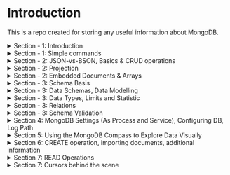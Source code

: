 # Introduction 
This is a repo created for storing any useful information about MongoDB.

<details>
<summary>Section - 1: Introduction</summary>

* MongoDB Data structure:  

![mongoDB](Section-1/intro-structure.jpg)

* MongoDB data format (document-oriented storage format):

![data-format](Section-1/2-data-format.jpg)

* BSON data-format and what is under the hood:

![BSON](Section-1/3-no-schema.jpg)

* MongoDB Ecosystem:

![Ecosystem](Section-1/4-ecosystem.jpg)

* Work with MongoDB:

![mongodb](Section-1/9-work-with-mongo.jpg)
![mongodb2](Section-1/10-inside.jpg)

* Implicit operations in Mongo:

![console output](Section-2/1-implicit.jpg)

## Start working with MongoDB

To add mongo command to your command line:  
<b> win - environment variables - advanced tab - environment variables</b>  
Add here a path to your mongoDB.
![image how to do that](Section-1/5-cmd-configuration.jpg)

[useful link](https://dangphongvanthanh.wordpress.com/2017/06/12/add-mongos-bin-folder-to-the-path-environment-variable/)

<b>BTW</b>, to continue working with course you have to stop MongoDB service and start db manually
using "mongo" command from console. Without it "mongo" command will open mongo service instead of real db.

to stop service - open CMD as admin and `net stop Mongo`

<b>Last step:</b>  
* To make default data storage location: create "data" folder in C: drive and put folder "db" within.
* Otherwise: create another directory (i.e. D:\mongodb-data\db) and put command in cmd:
`mongod --dbpath D:\mongodb-data\db`

<b>Pay attention:</b>
You have to leave your process running (cmd console should be opened) to work with mongoDB service.

* CMD - `mongo`

And now you are in the mongo shell where you can run your commands and queries.
</details>

<details>
<summary>Section - 1: Simple commands</summary>

* `show dbs` - will show existing dbs in selected repository (`--dbpath D:\mongodb-data\db`)
* `use Your_db_name` - will switch to db with selected name. If db does not exist - it will create it automatically.
* `db.products.insertOne({name: "A Book", price: 29.99})` - will create a table named products (it does not exist too) 
in db which we connected to and insert a document inside it.  
Pay attention on non-existing quotation mark in "keys" - you can use key naming without quotations, they will be added
under the hood.  

Here is a console output. InsertedId - generated uniqueId for this insert, acknowledged - verified that this data was inserted.
![console output](Section-1/7-console-output-after-insert.jpg)

* `db.products.find()` - retrieves you all data from collection (from table in SQL world).
* `db.products.find().pretty()` - show this data formatted.
![pretty](Section-1/8-find-pretty.jpg)
</details>

<details>
<summary>Section - 2: JSON-vs-BSON, Basics & CRUD operations</summary>

### Summary
![summary](Section-2/24-Summary.jpg)

### Json vs Bson:
![json-vs-bson](Section-2/2-json-vs-bson.jpg)

* You can set _id field manually and do not rely on autogenerated id.
BTW, you can't insert another document with the same _id.

![id](Section-2/3-_id-field.jpg)

## CRUD Operations:

![crud](Section-2/4-crud-1.jpg)
![crud](Section-2/5-crud-2.jpg)

### Read 
Simple filter: `db.flight.find({intercontinental: true}).pretty()`;
Greater than ($gt): `db.flight.find({distance: {$gt: 10000}}).pretty()`;
FindOne: `db.flight.findOne({distance: {$gt: 10000}})`

### InsertMany and Show results using find. Cursor  
Find does not show you all results, it shows you a cursor by default:  
![cursor](Section-2/11-insert-many.jpg)
![cursor](Section-2/12-find-cursor.jpg)

* Bare in mind that mongodb will increment Id to keep the proper element's order. First came element will contain minor identifier:

![crud](Section-2/6-insert-many.jpg)

### UpdateOne
`db.flight.updateOne({distance: 12000}, {$set: {marker: "new field delete"}})` - will update first document which contains distance: 12000.  
Pay attention on <b>$set</b> - all reserved words start from dollar sign. 
This operator means that you would like to update your document with new field.

### UpdateMany
`db.flight.updateMany({}, {$set: {marker: "to Delete!"}})` - empty curly braces `{}` mean all documents in collection.

### Update
`update` operation works like `updateMany`:  
![crud](Section-2/7-update.jpg)

As you may have noticed first modification using set to `delayed: true` has no modified results because our document already
has this value. When we changed the value to false - log shows us that our value has been changed.

The difference between them - you can use it without `$set` operator, update does accept this syntax.
But it works on another manner:
![crud](Section-2/8-update-2.jpg)

It will override all key-value pairs in document!
![crud](Section-2/9-update-3.jpg)

It works very close to `replaceOne`:
![crud](Section-2/10-replaceone.jpg)

### Delete
`db.flight.deleteOne({departureAirport: "TXL"})` - departureAirport: "TXL" will be used as filter to find what exactly
 we want to delete from collection. Only first found document with "TXL" will be deleted.

### forEach
It is possible to use .forEach operation after find() to do something with every element after filtering:
`db.passengers.find().forEach((passengerData) => {printjson(passengerData)})` - bare in mind forEach uses syntax according
your MongoDB driver. Shell uses Nodejs syntax.

Pay attention:
That's why you cant use `pretty()` after findOne() method - `pretty()` is a method of a Cursor, findOne does not return cursor,
(and `pretty()` does not exist for a single value), findOne returns a sole value.

</details>

<details>
<summary>Section - 2: Projection</summary>

### Projection
Projection means a mechanism to avoid overfetching from database.  
You can use it as a parameter in `find` method:
* `find({}, {name: 1})` - first parameter is a filter, the second is projection. 1 means - "include this data".

![projection](Section-2/13-projection-overfetching.jpg)
![projection](Section-2/14-projection-2.jpg)

By default it will send you objects with _id (because it is a default property) and "name".

* To exclude _id (or any other field) - `find({}, {_id: 0})` - 0 means exclude.
![projection](Section-2/15-projection-3.jpg)

To only name - `find({}, {name: 1, _id: 0})`/

</details>

<details>
<summary>Section - 2: Embedded Documents & Arrays</summary>

![embedded](Section-2/16-Embedded-doc.jpg)
![embedded](Section-2/17-Embedded-array.jpg)

## Array examples:
![arrays](Section-2/18-embedded-doc-example.jpg)
![arrays](Section-2/19-embedded-doc-example-2.jpg)
  
## Simple arrays with find method
![arrays](Section-2/20-arrays-of-string.jpg)
![arrays](Section-2/21-arrays-filter-by.jpg)

## Array of objects with find method
to use find in embedded document you have to use ".":
`find({"status.description": "your_value"})`

description is an embedded document inside status.  
Pay attention that you must use double quotation around `status.description`.

![arrays](Section-2/22-arrays-filter-by.jpg)
![arrays](Section-2/23-arrays-filter-by.jpg)

</details>

<details>
<summary>Section - 3: Schema Basis</summary>

![schema](Section-3/1-schema.jpg)
![schema](Section-3/2-schemaless-to-sqlworld.jpg)
![schema](Section-3/3-schemaless-to-sqlworld-2.jpg)

* SQL Approach (the same structure for all documents):  
You can assign null to your property. The value of such property will not be assign, but the property will be shown
in your data structure.
`db.products.insertOne({name: "Book", details: null})`

</details>

<details>
<summary>Section - 3: Data Schemas, Data Modelling</summary>

![data-modelling](Section-3/6-data-modelling.jpg)
</details>

<details>
<summary>Section - 3: Data Types, Limits and Statistic</summary>

[good link about how mongodb works inside](https://www.datadoghq.com/blog/monitoring-mongodb-performance-metrics-mmap/)

* Data Types:
![types](Section-3/4-Value-types.jpg)

* to get statistic from your database you have to use `stats()` command;
![stats](Section-3/5-stats.jpg)
To prove that it stores a number instead of float you can use `typeof db.numbers.findOne().a` command.

* MongoDB has a couple of hard limits - most importantly, a single document in a collection (including all embedded documents it might have) must be <= 16mb. Additionally, you may only have 100 levels of embedded documents.
[additional-info](https://docs.mongodb.com/manual/reference/bson-types/)

1. NumberDecimal creates a high-precision double value => NumberDecimal("12.99")
2. NumberInt creates a int32 value => NumberInt(55)
3. NumberLong creates a int64 value => NumberLong(7489729384792)

</details>

<details>
<summary>Section - 3: Relations</summary>

##One to One Relations
![relations](Section-3/7-relations-1.jpg)
![onetoone](Section-3/one-to-one/8-relations-one-to-one-1.jpg)
![onetoone](Section-3/one-to-one/9-relations-one-to-one-2.jpg)

* Example with one-to-one relations and call the data using two steps and variable:

![onetoone](Section-3/one-to-one/10-relations-one-to-one-3.jpg)

It's not the best option of storing data. In such case better to store data like embedded data inside patient document.
In most cases better to use embedded approach. 

* Another one-to-one examples, but using references. You still opt to use different collections: 
It could be possible useful if you try to analyze your data. And it's very good if your data stores in different
collections (for load balancing, for example. Or because we are interesting only in cars).

![onetoone](Section-3/one-to-one/11-relations-one-to-one-reference-4.jpg)
![onetoone](Section-3/one-to-one/12-relations-one-to-one-reference-5.jpg)

##One to Many Relations
![onetomany](Section-3/one-to-many/1-one-to-many-schema-1.jpg)
* And brief example of ref and embedded approaches:

![onetomany](Section-3/one-to-many/2-one-to-many-approaches.jpg)
* Additional example:

![onetomany](Section-3/one-to-many/3-additional-example.jpg)

##Many to Many Relations
![manytomany](Section-3/many-to-many/1-collection-relations.jpg)
* Sql World approach with 3 tables, one of them stores a joint data:

![manytomany](Section-3/many-to-many/2-sql-world-approach.jpg)

* MongoDB Approach:

![manytomany](Section-3/many-to-many/3-mongo-db-approach.jpg)

It allows us to use references within one of the data tables.
Advantages from sql and mongo worlds.
Also no reason to use fully embedded approach for some reasons (over-fetching, possible not up-to-date data and so on).

* Summary:
![summary](Section-3/many-to-many/4-summary.jpg)

## Merging And Joining with $lookup()
![aggregate](Section-3/8-merge-aggregate-lookup.jpg)
* Initial doc is:

![aggregate](Section-3/9-merge-aggregate-lookup2.jpg)
* And the result of aggregate + lookup operator:

![aggregate](Section-3/10-merge-aggregate-lookup3.jpg)

</details>

<details>
<summary>Section - 3: Schema Validation</summary>

![validation](Section-3/validation/1-validation-schema.jpg)
![validation](Section-3/validation/2-levels-and-actions.jpg)

* To declare validation for new collection you have to use explicit collection creation using `createCollection` method.
first  parameter is a new collection name.  
second parameter is its structure: validator + $jsonSchema = validate the schema.
1. Right now $jsonSchema is strongly recommended approach.
2. bsonType: "object" - every coming element should be object-like.
3. required: [] - array of required fields.
4. description - error message.
5. items - you can define nested elements validation.
6. validationAction: 'warn' - only warns you about errors in validation, but not blocks you to send a new document.
<pre>
db.createCollection("newNameOfCollection", {
validator: {
    $jsonSchema: {bsonType: "object", required: ["title", "text", "creator", "comments"], 
    properties: {
     title: { bsonTYpe: "string", description: "must be a string and is required" },
     text: { bsonType: "string", description: "must be a string and is required" },
     creator: { bsonTYpe: "objectId", description: "must be an object and is required" },
     comments: { 
        bsonTYpe: "array",
        description: "must be an array!"
        items: { 
            bsonType: "object",
            required: ["text", "authors"] 
            properties: {
                 text: {
                     bsonType: "string",
                     description: "text must be a string!!"
                 },
                 author: {
                     bsonType: "objectId",
                     description: "author must be an objectId"
                 }
               }
            }
        }
    }
}})
</pre>

* To add\modify validation to already existed collection you have to:
<pre>
db.runCommand({
    collMod: "posts",
    validator: { ...YOUR_VALIDATION_STRUCTURE_AS WE DID BEFORE }
    validationAction: 'warn'
    })
</pre>

this code will succeed. You could see a warning in the log file.(next lecture).

</details>

<details>
<summary>Section 4: MongoDB Settings (As Process and Service), Configuring DB, Log Path</summary>

#### mongod parameters

`--directoryperdb` - each db will be stored in a separate directory (under defined by --dbpath)
 Instead of collection of files - collection of nested folders.

* Linux:
`--fork` - fork process. Works only for Linux. 
[mongodb start vs mongod --fork](https://stackoverflow.com/questions/21329618/whats-the-difference-between-service-mongodb-start-and-mongod/48459859)
to kill MongoDB service process: `use admin` to switch to admin database. And `db.shutdownServer()`;

* Windows:
To run background MongoDB as background service: `net start MongoDB`.  
This command provides you ability to run Mongo as background service.
to kill MongoDB service process: `net stop MongoDB`.

### Save your configurations into configuration file and use it
[configuration file example](Section-4/mongod-configuration-example.cfg)  
To use config file with mongod:
`mongod --config C:/mongod-configuration-example.cfg`
or
`mongod --f C:/mongod-configuration-example.cfg`

It allows you to make a snapshot or blueprint of your mongod configurations.  
Another useful information could be found at mongodb documentation.

### Help
to use help just type help:  
`help admin` - administrative help  
`help connect` - connecting to a db help  
`help keys` - key shortcut
`help misc` - misc things to know
`help mr` - mapreduce.

</details>

<details>
<summary>Section 5: Using the MongoDB Compass to Explore Data Visually</summary>

The MongoDB Compass Docs:   
[https://docs.mongodb.com/compass/master/install/](https://docs.mongodb.com/compass/master/install/)  
Full free version of CompassDB is available free for community.

You can use compass to create databases, collections and documents.
![example](Section-5/1-compass-collection-creation-insert-document.jpg)
Additional features:
![features in compass](Section-5/2-tabs.jpg)

</details>

<details>
<summary>Section 6: CREATE operation, importing documents, additional information</summary>

Available methods:
![methods](Section-6/1-available-methods.jpg)

### Insert
* insert method also works, but not recommended.

* For example after using `db.persons.insert({name: "Phil", age: 25})` you do now await that this new person has an Id, but it has.  
Unlike the insertOne method insert does not show you its new "_id". It could be a real disadvantage, because in real create
operations you want to get an Id of just created object and then - immediately use it in your app (It's an extremely helpful in most cases).

The same story vs insertMany. Its output is not very helpful at all:
![insertmany](Section-6/2-insert.jpg)

### InsertMany
If you use insertMany and send elements with non-unique declared "_id" field - it will raise an error, 
but all elements until <b>first</b> error will be successfully added.  
 
* For example, this one will fail after trying to add "cooking" again:
![insertmany](Section-6/3-insert-many.jpg)
![insertmany](Section-6/4-insert-many.jpg)
* It does not rollback elements which succeeded in inserting.

* To change this behavior you have to use second argument in insertMany method, <b>ordered</b>:  
ordered option will specify how your insert works. If you set it to `ordered: false` all your elements except failed will be inserted.  
In other words, it will continue inserting after fail.
![insertmany-ordered-false](Section-6/5-insertmany-ordered-false.jpg)

* Tip: To Rollback your insert entirely you have to use transactions from transaction module.

### WriteConcern
![writeconcern](Section-6/6-w-j-parameters.jpg)

* What w:0 allows you - it allows you to get immediate response without waiting real data adding to any instance.
The response will be "acknowledge: false" - which means "we are not sure does your request reach the server or not".  
It is super fast, but obviously it does not let you know anything about operations.
![writeconcern](Section-6/7-acknowledge-false.jpg)

* Why storage engine does not store document on the disk first?
because this operation could be quite heavy (take care about indexes, for example), better to store the info into the 
memory first and after that - set it to the disk using "journal ("TODO")".

* Timeout option allows you control create operation time in situations with bad network connection, for example.
in milliseconds.

* Journal parameter (undefined or false is a default parameter):
![journal](Section-6/8-journal.jpg)

### Atomicity
![atomic](Section-6/9-atomic.jpg)

# Importing Data
to import data from json file you have to use mongoimport. This command is available globally (not from mongo terminal mode).
`-d` -database
`-c` -collection name (could be implicitly created)
`--jsonArray` - let your command to know that you send multiple objects, not only one
`--drop` - drop collection before adding (if the collection exist and not empty)
![import](Section-6/10-import-tool.jpg)

</details>

<details>
<summary>Section 7: READ Operations</summary>

## Structure:
![method-filter-operator](Section-7/0-method-filter-operator.jpg)
### Operators:
![operators](Section-7/1-operators.jpg)
![operators](Section-7/2-operator-examples.jpg)

#### Comparision Operators:
1. Examples how to work with top-level properties:
`db.movies.find({runtime: {$eq: 60}})` == `db.movies.find({runtime: 60})`
It's also possible to use not equal operator using `$ne`.
Others could be found in the official documentation.

2. How to work with non-top level properties (because we possibly have lots of embedded fields):
`db.movies.find({"rating.average": {$lt: 60}})` - average is lower than 60.

**Hint 1**: Is you have some genres for your movies in the array, and you try to find "Drama" movies with
`db.movies.find({genres: "Drama"}).pretty()` it also returns you movies with array of genres where "Drama" is included in.
![array-of-elements-and-filtering](Section-7/3-genres-array-and-filter-operator.jpg)

If you want to find exact films with only "Drama" in array you have to use next operator:
`db.movies.find({genres: ["Drama"]}).pretty()` - will return you only Drama in an array.

**Hint 2**: Pay attention on capital "D" in "Drama" equality. If you try to find any movie with "drama" genre - it will not return you anything.
Case sensitive searching.

#### Logical Operators (nor, or, not, and):
* OR (which means composition of 2 operators):  
`db.movies.find({"rating.average": {$or: [{"rating.average": {$lt: 5}}, {"rating.average": {$gt: 9.3}}]}})` - returns all movies where average rating
is lower than 5 or greater than 9.3.

* NOR very similar with OR:
`db.movies.find({"rating.average": {$nor: [{"rating.average": {$lt: 5}}, {"rating.average": {$gt: 9.3}}]}})` - returns you all movies
Where all conditions do not work (not higher than 9.3 and not lower than 5). Simply say it's the inverse of our previous check.

* AND:
`db.movies.find({"rating.average": {$and: [{genres: "Drama"}, {"rating.average": {$gt: 9.3}}]}})`

The alternative of that is:
`db.movies.find({"rating.average": {$gt: 9}, genres: "Drama"})` - it works the same because by default MongoDB has the concatenation mechanism.  
But what the point of having 2 different ways to get the same results?  
**Here the answer**:  
`db.movies.find({genres: "Horror", genres: "Drama"})` - works in command prompt, but prohibited in Javascript because you can't declare 2 object keys
with the same name.  
`db.movies.find({$and: [{genres: "Horror"}, {genres: "Drama"}]})` - but this one will work like a charm.  

**But pay attention.**  
`db.movies.find({genres: "Horror", genres: "Drama"})` option will return you results with movies which have
single genres "Drama" or "Horror". Why is that? Because it replaces previously declared "genres" with new value "Drama" (which was declared the last):  
How to check that?  
`db.movies.find({genres: "Horror", genres: "Drama"}).count()` - 23 elements.  
`db.movies.find({genres: "Drama"}).count()` - 23 elements.  
 
**Conclusion**: if you need to use and with one field - you have to use `$and` syntax.

* NOT:
Inverts the result of your filter:  
`db.movies.find({"runtime": {$not: {$eq: 60}})` - not equal to 60.
`db.movies.find({"runtime": {$ne: 60}})` - not equal to 60 too.

#### Element Operators:
Allows you to work with the data of different types - for example when phone number has integer type and string type.
Also, it allows you to check does this property exist and so on:

##### $exist:
`db.users.find({age: {$exists: true}}).pretty()` - shows you which documents have declared age field.  
Pay attention it will return you documents with defined age with "null" value as well.  
To avoid that let's do next:
`db.users.find({age: {$exists: true, $ne: null}}).pretty()` - will return you documents with defined age which is not null.

###### $type:
`db.users.find({phone: {$type: "double"}}).pretty()`
`db.users.find({phone: {$type: ["double", "string"]}}).pretty()` - works as well if you would like to check on multiple types.

###### $regex allow you to search with text (But be aware it has no super performance, especially with big texts, better to use indexes):  
`db.movies.find({summary: {$regex: /musical/}})` - for example it will look for "non-full equality".
But again, it's not the best way of doing that.  
Example:
1. Data:  
`{
               "_id" : ObjectId("5f0f2d0c461a206f6b3ab0a8"),
               "volume" : 100,
               "target" : 120
}
{
               "_id" : ObjectId("5f0f2d0c461a206f6b3ab0a9"),
               "volume" : 89,
               "target" : 80
}
{
               "_id" : ObjectId("5f0f2d0c461a206f6b3ab0aa"),
               "volume" : 200,
               "target" : 177
}`

###### $expr:
2. Find all elements where volume is higher than target:
`db.sales.find({$expr: {$gt: ["$volume", "$target"]} })`  
* $expr - expression
* "$volume" and "$target" - name of the fields 

2.1 It also could be more complex. For example find elements where volume is also higher than additional const value + target is higher than some const value:
`> db.sales.find({$expr: {$gt: [{$cond: {if: {$gte: ["$volume", 190]}, then: {$subtract: ["$volume", 30]}, else: "$volume"}}, "$target" ]}})`
* $cond is related to expression $expr. Condition `$cond` allows you to describe complex conditions.
this condition must be `$gt` greater than `"$target"`.
* $subtract - subtract one value from another
* if then else condition
Result:
`{ "_id" : ObjectId("5f0f2d0c461a206f6b3ab0a9"), "volume" : 89, "target" : 80 }` - because only this documents suits to our condition

if we change our subtract from 30 to 10:
`> db.sales.find({$expr: {$gt: [{$cond: {if: {$gte: ["$volume", 190]}, then: {$subtract: ["$volume", 10]}, else: "$volume"}}, "$target" ]}})`  
Result will be:  
`{ "_id" : ObjectId("5f0f2d0c461a206f6b3ab0a9"), "volume" : 89, "target" : 80 }
 { "_id" : ObjectId("5f0f2d0c461a206f6b3ab0aa"), "volume" : 200, "target" : 177 }` - two values instead of one in the result set.

##### Querying Arrays ($size, $all, $elemMatch):
to find something through complex objects in arrays, for example nested object  
`hobbies: [{title: "Sports", frequency: 3}, {title: "Cooking", frequency: 2}]`
Answer:  
`db.users.find({"hobbies.title": "Sports})` - you can use this operator for nested arrays. Will query all documents which include Sport in hobbies array.

* $size, $all  
Find all movies with genres action and thriller AND size or genre array should be 2. Will query only movies with exact genres.  
`db.movies.find({$and: [{genre: {$all: ["action", "thriller"]}}, {genre: {$size: 2}}]}).pretty()`

* $elemMatch  
Find all users who have hobby "Sports" with frequency 2. Data:  
`hobbies: [{title: "Sports", frequency: 3}, {title: "Cooking", frequency: 2}]`
Answer:  
`db.users.find({$and: [{"hobbies.title": "Sports"}, {"hobbies.frequency": 2}]})` - will not work. It will find all documents with independent values. For example if someone has any hobby with frequency 2 + Sports with frequency 3.  
Here we basically can use $elemMatch:  
`db.users.find({"hobbies": {$elemMatch: {title: "Sports", frequency: 2}}})` - will work.  
**Pay attention on "title" - i use it without writing parent node "hobbies.title" because it returns you the nested document**
 
* Additional example: to find all movies where rating array contains only values between 8 and 10 (using $all and $elemMatch):  
Data Structure:  
`{
         "_id" : ObjectId("5f0f3ddeb1feccd1e8f78a67"),
         "title" : "Supercharged Teaching",
         "meta" : {
                 "rating" : 9.3,
                 "aired" : 2016,
                 "runtime" : 60
         },
         "visitors" : 370000,
         "expectedVisitors" : 1000000,
         "genre" : [
                 "thriller",
                 "action"
         ],
         "ratings" : [
                 10,
                 9,
                 9
         ]
}`  
Answer:   
`> db.movies.find({ratings: {$all: [{$elemMatch: {$gt: 8}}, {$elemMatch: {$lt: 10}} ]}}).pretty()`

</details>

<details>
<summary>Section 7: Cursors behind the scene</summary>

![operators](Section-7/4-Cursors.jpg)

* `count()` - using count with a cursor you can find out how much documents you can get.
`db.movies.find().count()`
BTW, when we make such call - we amek a call to memory, not to data which comes from file. It happens because after his inner command "run"
it place data into memory.

* `find()` - when you make a call with find() from console you can type "it" to get next batch of documents. The MongoDb driver has another command and mechanism to
make the same.

* `next()` - this method works in console and directly with driver.  
`db.movies.find().next()`

1. If you call `next()` several times - it will return you the same element? Why? because it executes it from scratch.  
If you store somewhere your dataCursor and make the `next()` call from it - it will return you next element every time.

Example:  
`const dataCursor = db.movies.find() dataCursor.next()`
if you call dataCursor - it will return you 20 documents again.  

2. `forEach` - another operation which could be used with cursor.  
Example:  
`dataCursor.forEach(doc => {printjson(doc)})`. printjson - method provided by driver which prints your document on the screen.
**Pay attention. You will no longer able to use "it" to see more. After using forEach with cursor it will return you all remain documents in db (obviously after prev next() calls)**


</details>

